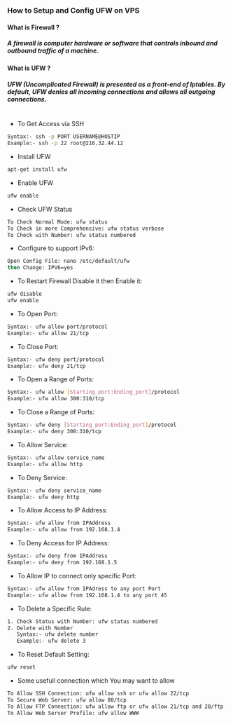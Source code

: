 ### How to Setup and Config UFW on VPS
#### What is Firewall ?
##### A firewall is computer hardware or software that controls inbound and outbound traffic of a machine.

#### What is UFW ?
##### UFW (Uncomplicated Firewall) is presented as a front-end of Iptables. By default, UFW denies all incoming connections and allows all outgoing connections.
#

- To Get Access via SSH
```sh
Syntax:- ssh -p PORT USERNAME@HOSTIP
Example:- ssh -p 22 root@216.32.44.12
```
- Install UFW
```sh
apt-get install ufw
```
- Enable UFW
```sh
ufw enable
```
- Check UFW Status
```sh
To Check Normal Mode: ufw status 
To Check in more Comprehensive: ufw status verbose
To Check with Number: ufw status numbered
```
- Configure to support IPv6:
```sh
Open Config File: nano /etc/default/ufw
then Change: IPV6=yes
```
- To Restart Firewall Disable it then Enable it:
```sh
ufw disable
ufw enable
```
- To Open Port:
```sh
Syntax:- ufw allow port/protocol
Example:- ufw allow 21/tcp
```
- To Close Port:
```sh
Syntax:- ufw deny port/protocol
Example:- ufw deny 21/tcp
```
- To Open a Range of Ports:
```sh
Syntax:- ufw allow [Starting_port:Ending_port]/protocol
Example:- ufw allow 300:310/tcp
```
- To Close a Range of Ports:
```sh
Syntax:- ufw deny [Starting_port:Ending_port]/protocol
Example:- ufw deny 300:310/tcp
```
- To Allow Service:
```sh
Syntax:- ufw allow service_name
Example:- ufw allow http
```
- To Deny Service:
```sh
Syntax:- ufw deny service_name
Example:- ufw deny http
```
- To Allow Access to IP Address:
```sh
Syntax:- ufw allow from IPAddress
Example:- ufw allow from 192.168.1.4
```
- To Deny Access for IP Address:
```sh
Syntax:- ufw deny from IPAddress
Example:- ufw deny from 192.168.1.5
```
- To Allow IP to connect only specific Port:
```sh
Syntax:- ufw allow from IPAdress to any port Port
Example:- ufw allow from 192.168.1.4 to any port 45
```
- To Delete a Specific Rule:
```sh
1. Check Status with Number: ufw status numbered
2. Delete with Number 
   Syntax:- ufw delete number
   Example:- ufw delete 3
```
- To Reset Default Setting:
```sh
ufw reset
```
- Some usefull connection which You may want to allow
```sh
To Allow SSH Connection: ufw allow ssh or ufw allow 22/tcp
To Secure Web Server: ufw allow 80/tcp
To Allow FTP Connection: ufw allow ftp or ufw allow 21/tcp and 20/ftp
To Allow Web Server Profile: ufw allow WWW
```
